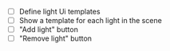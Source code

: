 - [ ] Define light Ui templates
- [ ] Show a template for each light in the scene
- [ ] "Add light" button
- [ ] "Remove light" button